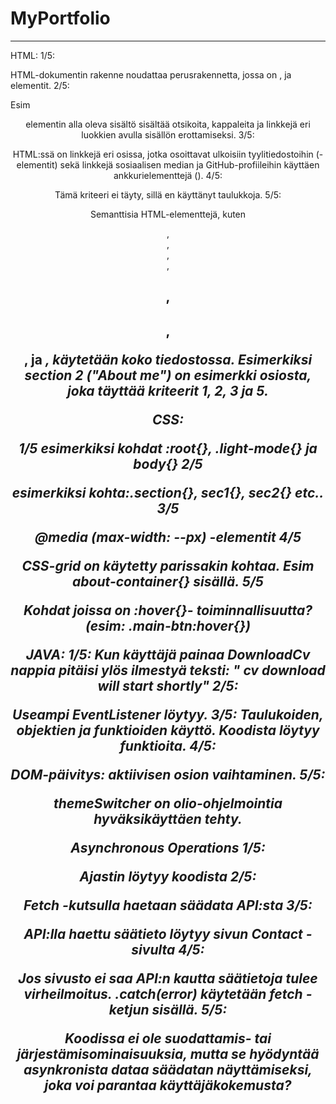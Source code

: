 # MyPortfolio

-------------------------
HTML:
1/5:

HTML-dokumentin rakenne noudattaa perusrakennetta, jossa on <html>, <head> ja <body> elementit.
2/5:

Esim <header> elementin alla oleva sisältö sisältää otsikoita, kappaleita ja linkkejä eri luokkien avulla sisällön erottamiseksi.
3/5:

HTML:ssä on linkkejä eri osissa, jotka osoittavat ulkoisiin tyylitiedostoihin (<link>-elementit) sekä linkkejä sosiaalisen median ja GitHub-profiileihin käyttäen ankkurielementtejä (<a>).
4/5:

Tämä kriteeri ei täyty, sillä en käyttänyt taulukkoja.
5/5:

Semanttisia HTML-elementtejä, kuten <header>, <main>, <section>, <div>, <h1>, <h2>, <p>, <a> ja <i>, käytetään koko tiedostossa. 
Esimerkiksi section 2 ("About me") on esimerkki osiosta, joka täyttää kriteerit 1, 2, 3 ja 5.

CSS:

1/5
esimerkiksi kohdat :root{}, .light-mode{} ja body{}
2/5

esimerkiksi kohta:.section{}, sec1{}, sec2{} etc..
3/5

@media (max-width: --px) -elementit
4/5

CSS-grid on käytetty parissakin kohtaa. Esim about-container{} sisällä.
5/5

Kohdat joissa on :hover{}- toiminnallisuutta? (esim: .main-btn:hover{})

JAVA:
1/5:
Kun käyttäjä painaa DownloadCv nappia pitäisi ylös ilmestyä teksti: " cv download will start shortly"
2/5:

Useampi EventListener löytyy.
3/5:
Taulukoiden, objektien ja funktioiden käyttö.
Koodista löytyy funktioita. 
4/5:

DOM-päivitys: aktiivisen osion vaihtaminen.
5/5:

themeSwitcher on olio-ohjelmointia hyväksikäyttäen tehty.

Asynchronous Operations 
1/5:

Ajastin löytyy koodista
2/5:

Fetch -kutsulla haetaan säädata API:sta
3/5:

API:lla haettu säätieto löytyy sivun Contact -sivulta
4/5:

Jos sivusto ei saa API:n kautta säätietoja tulee virheilmoitus. .catch(error) käytetään fetch -ketjun sisällä.
5/5:

Koodissa ei ole suodattamis- tai järjestämisominaisuuksia, mutta se hyödyntää asynkronista dataa säädatan näyttämiseksi, joka voi parantaa käyttäjäkokemusta? 
